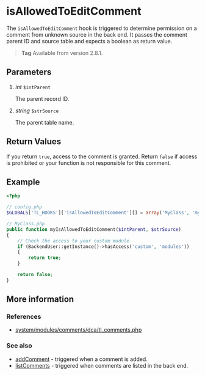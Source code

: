 # isAllowedToEditComment

The `isAllowedToEditComment` hook is triggered to determine permission on a
comment from unknown source in the back end. It passes the comment parent ID and
source table and expects a boolean as return value.

> **Tag** Available from version 2.8.1.


## Parameters

1. *int* `$intParent`

    The parent record ID.

2. *string* `$strSource`

    The parent table name.


## Return Values

If you return `true`, access to the comment is granted. Return `false` if access
is prohibited or your function is not responsible for this comment.


## Example

```php
<?php

// config.php
$GLOBALS['TL_HOOKS']['isAllowedToEditComment'][] = array('MyClass', 'myIsAllowedToEditComment');

// MyClass.php
public function myIsAllowedToEditComment($intParent, $strSource)
{
    // Check the access to your custom module
    if (BackendUser::getInstance()->hasAccess('custom', 'modules'))
    {
        return true;
    }

    return false;
}
```

## More information


### References

- [system/modules/comments/dca/tl_comments.php](https://github.com/contao/core/blob/3.5.0/system/modules/comments/dca/tl_comments.php#L405-L417)


### See also

- [addComment](addComment.md) - triggered when a comment is added.
- [listComments](listComments.md) - triggered when comments are listed in the back end.
